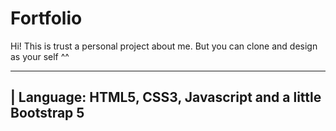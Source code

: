 # Fortfolio

Hi!
This is trust a personal project about me. But you can clone and design as your self ^^ 

----------------------------------------------------------------------------------------
| Language: HTML5, CSS3, Javascript and a little Bootstrap 5
----------------------------------------------------------------------------------------
